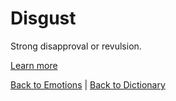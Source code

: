 # Disgust

Strong disapproval or revulsion.

[Learn more](https://en.wiktionary.org/wiki/disgust)

[Back to Emotions](Emotions.md) | [Back to Dictionary](../dictionary.md)
